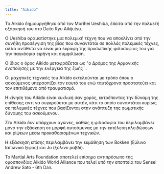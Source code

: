 ```yaml
---
title: "Aikido"
---
```


Το Aikido δημιουργήθηκε από τον Morihei Ueshiba, έπειτα από την πολυετή εξάσκησή του στο Daito Ryu Aikijutsu.
 
Ο Ueshiba οραματίστηκε μια πολεμική τέχνη που να αποκλίνει από την συνήθη προσέγγιση της βίας που συναντάται σε πολλές πολεμικές τέχνες, αλλά αντίθετα να είναι μια έκραφη της προσωπικής φιλοσοφίας του για την παγκόσμια ειρήνη και συμφιλίωση.
 
O ίδιος ο όρος Aikido μεταφράζεται ως "ο Δρόμος της Αρμονικής ενοποίησης με την ενέργεια της ζωής¨.
 
Οι μαχητικές τεχνικές του Aikido εκτελούνται με τρόπο όπου ο ασκούμενος υπερασπίζει τον εαυτό του ενώ ταυτόχρονα προστατεύει και τον επιτιθέμενο από τραυματισμό.
 
Η κίνηση του Aikido είναι κυκλική σαν χορός, εκτρέποντας την δύναμη της επίθεσης αντί να συγκρούεται με αυτήν, κάτι το οποίο συναντάται κυρίως σε πολεμικές τέχνες που βασίζονται στην ανάπτυξη της σωματικής δύναμης του ασκούμενου.
 
Στο Aikido δεν υπάρχουν αγώνες, καθώς η φιλοσοφία του περιλαμβάνει μόνο την εξάσκηση σε μορφή αυτοάμυνας με την εκτέλεση κλειδώσεων και ρίψεων μέσω προκαθορισμένων τεχνικών.
 
Η εξάσκηση επίσης περιλαμβάνει την εκμάθηση των Bokken (ξύλινο Ιαπωνικό ξίφος) και Jo (ξύλινο ραβδί).
 
To Martial Arts Foundation αποτελεί επίσημο αντιπρόσωπο της ομοσπονδίας Aikido World Alliance που τελεί υπό την εποπτεία του Sensei Andrew Sato - 6th Dan.